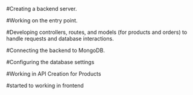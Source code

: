 #Creating a backend server.

#Working on the entry point.

#Developing controllers, routes, and models (for products and orders) to handle requests and database interactions.


#Connecting the backend to MongoDB.


#Configuring the database settings

#Working in API Creation for Products

#started to working in frontend

